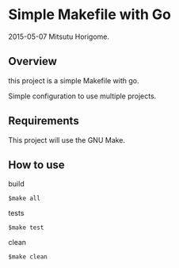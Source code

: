 # Simple Makefile with Go

2015-05-07 Mitsutu Horigome.

## Overview

this project is a simple Makefile with go.

Simple configuration to use multiple projects.


## Requirements

This project will use the GNU Make.

## How to use

build

    $make all

tests

    $make test

clean

    $make clean


